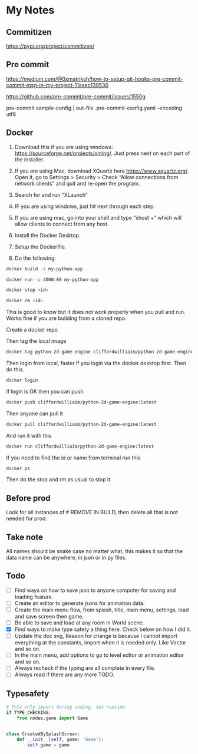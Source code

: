 # My Notes

## Commitizen

https://pypi.org/project/commitizen/

## Pre commit

https://medium.com/@0xmatriksh/how-to-setup-git-hooks-pre-commit-commit-msg-in-my-project-11aaec139536

https://github.com/pre-commit/pre-commit/issues/1550g

pre-commit sample-config | out-file .pre-commit-config.yaml -encoding utf8

## Docker

1. Download this if you are using windows: https://sourceforge.net/projects/xming/. Just press next on each part of the installer.

2. If you are using Mac, download XQuartz here https://www.xquartz.org/. Open it, go to Settings > Security > Check “Allow connections from network clients” and quit and re-open the program.

3. Search for and run “XLaunch”

4. IF you are using windows, just hit next through each step.

5. If you are using mac, go into your shell and type “xhost +” which will allow clients to connect from any host.

6. Install the Docker Desktop.

7. Setup the Dockerfile.

8. Do the following:

```bash
docker build -t my-python-app .
```

```bash
docker run -p 4000:80 my-python-app
```

```bash
docker stop <id>

```

```bash
docker rm <id>
```

This is good to know but it does not work properly when you pull and run. Works fine if you are building from a cloned repo.

Create a docker repo

Then tag the local image

```bash
docker tag python-2d-game-engine cliffordwilliaim/python-2d-game-engine:latest
```

Then login from local, faster if you login via the docker desktop first. Then do this.

```bash
docker login
```

If login is OK then you can push

```bash
docker push cliffordwilliaim/python-2d-game-engine:latest
```

Then anyone can pull it

```bash
docker pull cliffordwilliaim/python-2d-game-engine:latest
```

And run it with this

```bash
docker run cliffordwilliaim/python-2d-game-engine:latest
```

If you need to find the id or name from terminal run this

```bash
docker ps
```

Then do the stop and rm as usual to stop it.

## Before prod

Look for all instances of # REMOVE IN BUILD, then delete all that is not needed for prod.

## Take note

All names should be snake case no matter what, this makes it so that the data name can be anywhere, in json or in py files.

## Todo

- [ ] Find ways on how to save json to anyone computer for saving and loading feature.
- [ ] Create an editor to generate jsons for animation data.
- [ ] Create the main menu flow, from splash, title, main menu, settings, load and save screen then game.
- [ ] Be able to save and load at any room in World scene.
- [x] Find ways to make type safety a thing here. Check below on how I did it.
- [ ] Update the doc svg, Reason for change is because I cannot import everything at the constants, import when it is needed only. Like Vector and so on.
- [ ] In the main menu, add options to go to level editor or animation editor and so on.
- [ ] Always recheck if the typing are all complete in every file.
- [ ] Always read if there are any more TODO.

## Typesafety

```py
# This only import during coding, not runtime
if TYPE_CHECKING:
    from nodes.game import Game


class CreatedBySplashScreen:
    def __init__(self, game: 'Game'):
        self.game = game
```
